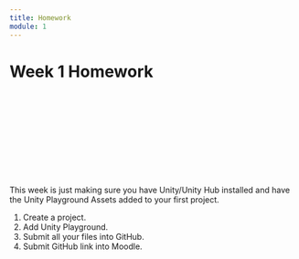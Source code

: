 ```yaml
---
title: Homework
module: 1
---
```


# Week 1 Homework

<div class="embed-responsive embed-responsive-16by9"><iframe class="embed-responsive-item" src="" frameborder="0" allowfullscreen></iframe></div>

This week is just making sure you have Unity/Unity Hub installed and have the Unity Playground Assets added to your first project.  

1. Create a project.
2. Add Unity Playground.
3. Submit all your files into GitHub.
4. Submit GitHub link into Moodle.